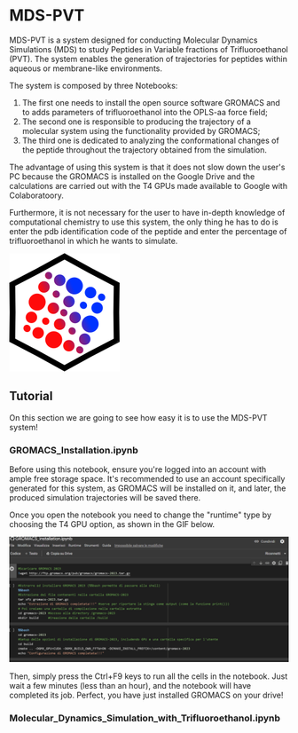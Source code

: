 # MDS-PVT
MDS-PVT is a system designed for conducting Molecular Dynamics Simulations (MDS) to study Peptides in Variable fractions of Trifluoroethanol (PVT).
The system enables the generation of trajectories for peptides within aqueous or membrane-like environments.

The system is composed by three Notebooks:
1.  The first one needs to install the open source software GROMACS and to adds parameters of trifluoroethanol into the OPLS-aa force field;
1.  The second one is responsible to producing the trajectory of a molecular system using the functionality provided by GROMACS;
1.  The third one is dedicated to analyzing the conformational changes of the peptide throughout the trajectory obtained from the simulation.

The advantage of using this system is that it does not slow down the user's PC because the GROMACS is installed on the Google Drive and the calculations are carried out with the T4 GPUs made available to Google with Colaboratoory.

Furthermore, it is not necessary for the user to have in-depth knowledge of computational chemistry to use this system, the only thing he has to do is enter the pdb identification code of the peptide and enter the percentage of trifluoroethanol in which he wants to simulate.

![logo](other/logo_basic_MDS-PVT.png)

## Tutorial
On this section we are going to see how easy it is to use the MDS-PVT system!
### GROMACS_Installation.ipynb
Before using this notebook, ensure you're logged into an account with ample free storage space. It's recommended to use an account specifically generated for this system, as GROMACS will be installed on it, and later, the produced simulation trajectories will be saved there.

Once you open the notebook you need to change the "runtime" type by choosing the T4 GPU option, as shown in the GIF below.

![gif_runtime](other/change_runtime.gif)

Then, simply press the Ctrl+F9 keys to run all the cells in the notebook.
Just wait a few minutes (less than an hour), and the notebook will have completed its job.
Perfect, you have just installed GROMACS on your drive!
### Molecular_Dynamics_Simulation_with_Trifluoroethanol.ipynb
